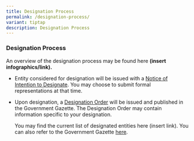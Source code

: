 ```yaml
---
title: Designation Process
permalink: /designation-process/
variant: tiptap
description: Designation Process
---
```

<h3><strong>Designation Process</strong></h3><p>An overview of the designation process may be found here <strong>(insert infographics/link).</strong></p><ul data-tight="true" class="tight"><li><p>Entity considered for designation will be issued with a <u>Notice of Intention to Designate</u>. You may choose to submit formal representations at that time.</p><p></p></li><li><p>Upon designation, a <u>Designation Order</u> will be issued and published in the Government Gazette. The Designation Order may contain information specific to your designation.</p><p></p><p>You may find the current list of designated entities here (insert link). You can also refer to the Government Gazette <a href="https://www.egazette.com.sg/" rel="noopener noreferrer nofollow" target="_blank">here</a>.</p></li></ul><p></p>